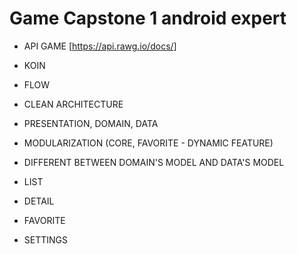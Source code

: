 # Game Capstone 1 android expert

- API GAME [https://api.rawg.io/docs/]
- KOIN
- FLOW
- CLEAN ARCHITECTURE
- PRESENTATION, DOMAIN, DATA
- MODULARIZATION (CORE, FAVORITE - DYNAMIC FEATURE)
- DIFFERENT BETWEEN DOMAIN'S MODEL AND DATA'S MODEL

- LIST
- DETAIL
- FAVORITE
- SETTINGS